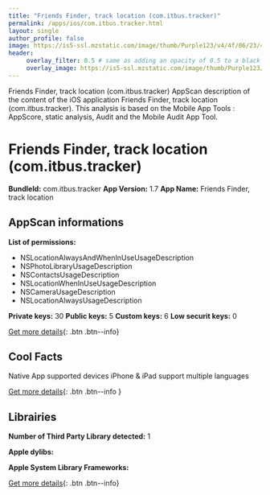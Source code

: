 ```yaml
---
title: "Friends Finder, track location (com.itbus.tracker)"
permalink: /apps/ios/com.itbus.tracker.html
layout: single
author_profile: false
image: https://is5-ssl.mzstatic.com/image/thumb/Purple123/v4/4f/06/23/4f0623bf-6f56-08a3-19cc-616be26b7c44/AppIcon-0-1x_U007emarketing-0-0-85-220-0-7.png/512x512bb.jpg
header: 
     overlay_filter: 0.5 # same as adding an opacity of 0.5 to a black background
     overlay_image: https://is5-ssl.mzstatic.com/image/thumb/Purple123/v4/4f/06/23/4f0623bf-6f56-08a3-19cc-616be26b7c44/AppIcon-0-1x_U007emarketing-0-0-85-220-0-7.png/512x512bb.jpg
---
```

Friends Finder, track location (com.itbus.tracker) AppScan description of the content of the iOS application Friends Finder, track location (com.itbus.tracker). This analysis is based on the Mobile App Tools : AppScore, static analysis, Audit and the Mobile Audit App Tool.

# Friends Finder, track location (com.itbus.tracker)

**BundleId:** com.itbus.tracker
**App Version:** 1.7
**App Name:** Friends Finder, track location


## AppScan informations 

**List of permissions:** 
- NSLocationAlwaysAndWhenInUseUsageDescription
- NSPhotoLibraryUsageDescription
- NSContactsUsageDescription
- NSLocationWhenInUseUsageDescription
- NSCameraUsageDescription
- NSLocationAlwaysUsageDescription
  
  
**Private keys:** 30
**Public keys:** 5
**Custom keys:** 6
**Low securit keys:** 0
  
[Get more details](/pricing.html){: .btn .btn--info}

## Cool Facts

Native App
supported devices iPhone & iPad
support multiple languages
  
[Get more details](/pricing.html){: .btn .btn--info }

## Librairies 
**Number of Third Party Library detected:** 1


**Apple dylibs:**


**Apple System Library Frameworks:**


  
[Get more details](/pricing.html){: .btn .btn--info}

